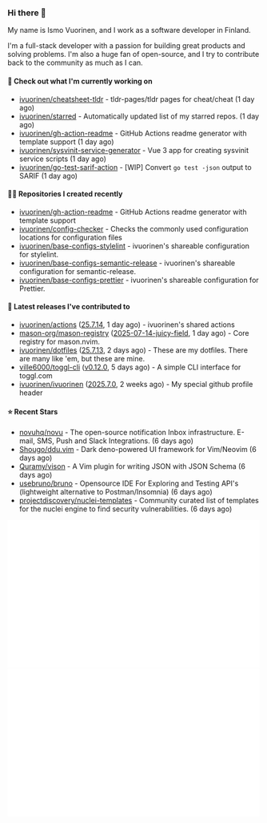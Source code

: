 
### Hi there 👋

My name is Ismo Vuorinen, and I work as a software developer in Finland.

I'm a full-stack developer with a passion for building great products and solving problems.
I'm also a huge fan of open-source, and I try to contribute back to the community as much as I can.

#### 👷 Check out what I'm currently working on

- [ivuorinen/cheatsheet-tldr](https://github.com/ivuorinen/cheatsheet-tldr) - tldr-pages/tldr pages for cheat/cheat (1 day ago)
- [ivuorinen/starred](https://github.com/ivuorinen/starred) - Automatically updated list of my starred repos. (1 day ago)
- [ivuorinen/gh-action-readme](https://github.com/ivuorinen/gh-action-readme) - GitHub Actions readme generator with template support (1 day ago)
- [ivuorinen/sysvinit-service-generator](https://github.com/ivuorinen/sysvinit-service-generator) - Vue 3 app for creating sysvinit service scripts (1 day ago)
- [ivuorinen/go-test-sarif-action](https://github.com/ivuorinen/go-test-sarif-action) - [WIP] Convert `go test -json` output to SARIF (1 day ago)

#### 👨‍💻 Repositories I created recently

- [ivuorinen/gh-action-readme](https://github.com/ivuorinen/gh-action-readme) - GitHub Actions readme generator with template support
- [ivuorinen/config-checker](https://github.com/ivuorinen/config-checker) - Checks the commonly used configuration locations for configuration files
- [ivuorinen/base-configs-stylelint](https://github.com/ivuorinen/base-configs-stylelint) - ivuorinen&#39;s shareable configuration for stylelint.
- [ivuorinen/base-configs-semantic-release](https://github.com/ivuorinen/base-configs-semantic-release) - ivuorinen&#39;s shareable configuration for semantic-release.
- [ivuorinen/base-configs-prettier](https://github.com/ivuorinen/base-configs-prettier) - ivuorinen&#39;s shareable configuration for Prettier.

#### 🚀 Latest releases I've contributed to

- [ivuorinen/actions](https://github.com/ivuorinen/actions) ([25.7.14](https://github.com/ivuorinen/actions/releases/tag/25.7.14), 1 day ago) - ivuorinen&#39;s shared actions
- [mason-org/mason-registry](https://github.com/mason-org/mason-registry) ([2025-07-14-juicy-field](https://github.com/mason-org/mason-registry/releases/tag/2025-07-14-juicy-field), 1 day ago) - Core registry for mason.nvim.
- [ivuorinen/dotfiles](https://github.com/ivuorinen/dotfiles) ([25.7.13](https://github.com/ivuorinen/dotfiles/releases/tag/25.7.13), 2 days ago) - These are my dotfiles. There are many like &#39;em, but these are mine.
- [ville6000/toggl-cli](https://github.com/ville6000/toggl-cli) ([v0.12.0](https://github.com/ville6000/toggl-cli/releases/tag/v0.12.0), 5 days ago) - A simple CLI interface for toggl.com
- [ivuorinen/ivuorinen](https://github.com/ivuorinen/ivuorinen) ([2025.7.0](https://github.com/ivuorinen/ivuorinen/releases/tag/2025.7.0), 2 weeks ago) - My special github profile header

#### ⭐ Recent Stars

- [novuhq/novu](https://github.com/novuhq/novu) - The open-source notification Inbox infrastructure. E-mail, SMS, Push and Slack Integrations. (6 days ago)
- [Shougo/ddu.vim](https://github.com/Shougo/ddu.vim) - Dark deno-powered UI framework for Vim/Neovim (6 days ago)
- [Quramy/vison](https://github.com/Quramy/vison) - A Vim plugin for writing JSON with JSON Schema (6 days ago)
- [usebruno/bruno](https://github.com/usebruno/bruno) - Opensource IDE For Exploring and Testing API&#39;s (lightweight alternative to Postman/Insomnia) (6 days ago)
- [projectdiscovery/nuclei-templates](https://github.com/projectdiscovery/nuclei-templates) - Community curated list of templates for the nuclei engine to find security vulnerabilities. (6 days ago)



<picture>
  <source srcset="https://raw.githubusercontent.com/ivuorinen/github-stats/master/generated/overview.svg#gh-dark-mode-only" media="(prefers-color-scheme: dark)" />
  <img src="https://raw.githubusercontent.com/ivuorinen/github-stats/master/generated/overview.svg#gh-light-mode-only" alt="Overview of my activity" />
</picture>
<picture>
  <source srcset="https://raw.githubusercontent.com/ivuorinen/github-stats/master/generated/languages.svg#gh-dark-mode-only" media="(prefers-color-scheme: dark)" />
  <img src="https://raw.githubusercontent.com/ivuorinen/github-stats/master/generated/languages.svg#gh-light-mode-only" alt="Languages I have been using" />
</picture>



